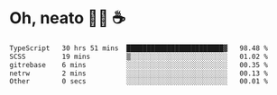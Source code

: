 # Oh, neato 🧑‍💻 ☕

<!--START_SECTION:waka-->

```txt
TypeScript   30 hrs 51 mins  ████████████████████████▓   98.48 %
SCSS         19 mins         ▒░░░░░░░░░░░░░░░░░░░░░░░░   01.02 %
gitrebase    6 mins          ░░░░░░░░░░░░░░░░░░░░░░░░░   00.35 %
netrw        2 mins          ░░░░░░░░░░░░░░░░░░░░░░░░░   00.13 %
Other        0 secs          ░░░░░░░░░░░░░░░░░░░░░░░░░   00.01 %
```

<!--END_SECTION:waka-->
